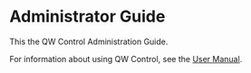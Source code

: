 # Administrator Guide

This the QW Control Administration Guide.

For information about using QW Control, see the [User Manual](/manual/index.md).
